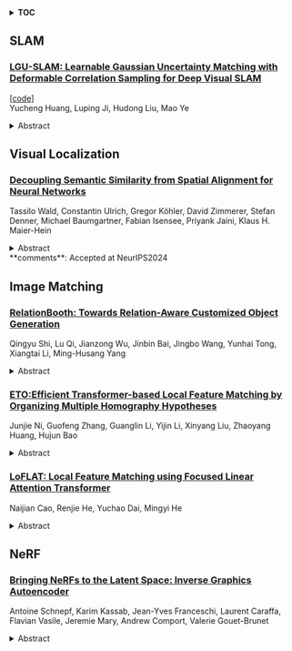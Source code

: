 <details>
  <summary><b>TOC</b></summary>
  <ol>
    <li><a href=#slam>SLAM</a></li>
      <ul>
        <li><a href=#LGU-SLAM:-Learnable-Gaussian-Uncertainty-Matching-with-Deformable-Correlation-Sampling-for-Deep-Visual-SLAM>LGU-SLAM: Learnable Gaussian Uncertainty Matching with Deformable Correlation Sampling for Deep Visual SLAM</a></li>
      </ul>
    </li>
    <li><a href=#visual-localization>Visual Localization</a></li>
      <ul>
        <li><a href=#Decoupling-Semantic-Similarity-from-Spatial-Alignment-for-Neural-Networks>Decoupling Semantic Similarity from Spatial Alignment for Neural Networks</a></li>
      </ul>
    </li>
    <li><a href=#image-matching>Image Matching</a></li>
      <ul>
        <li><a href=#RelationBooth:-Towards-Relation-Aware-Customized-Object-Generation>RelationBooth: Towards Relation-Aware Customized Object Generation</a></li>
        <li><a href=#ETO:Efficient-Transformer-based-Local-Feature-Matching-by-Organizing-Multiple-Homography-Hypotheses>ETO:Efficient Transformer-based Local Feature Matching by Organizing Multiple Homography Hypotheses</a></li>
        <li><a href=#LoFLAT:-Local-Feature-Matching-using-Focused-Linear-Attention-Transformer>LoFLAT: Local Feature Matching using Focused Linear Attention Transformer</a></li>
      </ul>
    </li>
    <li><a href=#nerf>NeRF</a></li>
      <ul>
        <li><a href=#Bringing-NeRFs-to-the-Latent-Space:-Inverse-Graphics-Autoencoder>Bringing NeRFs to the Latent Space: Inverse Graphics Autoencoder</a></li>
      </ul>
    </li>
  </ol>
</details>

## SLAM  

### [LGU-SLAM: Learnable Gaussian Uncertainty Matching with Deformable Correlation Sampling for Deep Visual SLAM](http://arxiv.org/abs/2410.23231)  
[[code](https://github.com/uestc-nnlab/lgu-slam)]  
Yucheng Huang, Luping Ji, Hudong Liu, Mao Ye  
<details>  
  <summary>Abstract</summary>  
  <ol>  
    Deep visual Simultaneous Localization and Mapping (SLAM) techniques, e.g., DROID, have made significant advancements by leveraging deep visual odometry on dense flow fields. In general, they heavily rely on global visual similarity matching. However, the ambiguous similarity interference in uncertain regions could often lead to excessive noise in correspondences, ultimately misleading SLAM in geometric modeling. To address this issue, we propose a Learnable Gaussian Uncertainty (LGU) matching. It mainly focuses on precise correspondence construction. In our scheme, a learnable 2D Gaussian uncertainty model is designed to associate matching-frame pairs. It could generate input-dependent Gaussian distributions for each correspondence map. Additionally, a multi-scale deformable correlation sampling strategy is devised to adaptively fine-tune the sampling of each direction by a priori look-up ranges, enabling reliable correlation construction. Furthermore, a KAN-bias GRU component is adopted to improve a temporal iterative enhancement for accomplishing sophisticated spatio-temporal modeling with limited parameters. The extensive experiments on real-world and synthetic datasets are conducted to validate the effectiveness and superiority of our method.  
  </ol>  
</details>  
  
  



## Visual Localization  

### [Decoupling Semantic Similarity from Spatial Alignment for Neural Networks](http://arxiv.org/abs/2410.23107)  
Tassilo Wald, Constantin Ulrich, Gregor Köhler, David Zimmerer, Stefan Denner, Michael Baumgartner, Fabian Isensee, Priyank Jaini, Klaus H. Maier-Hein  
<details>  
  <summary>Abstract</summary>  
  <ol>  
    What representation do deep neural networks learn? How similar are images to each other for neural networks? Despite the overwhelming success of deep learning methods key questions about their internal workings still remain largely unanswered, due to their internal high dimensionality and complexity. To address this, one approach is to measure the similarity of activation responses to various inputs. Representational Similarity Matrices (RSMs) distill this similarity into scalar values for each input pair. These matrices encapsulate the entire similarity structure of a system, indicating which input leads to similar responses. While the similarity between images is ambiguous, we argue that the spatial location of semantic objects does neither influence human perception nor deep learning classifiers. Thus this should be reflected in the definition of similarity between image responses for computer vision systems. Revisiting the established similarity calculations for RSMs we expose their sensitivity to spatial alignment. In this paper, we propose to solve this through semantic RSMs, which are invariant to spatial permutation. We measure semantic similarity between input responses by formulating it as a set-matching problem. Further, we quantify the superiority of semantic RSMs over spatio-semantic RSMs through image retrieval and by comparing the similarity between representations to the similarity between predicted class probabilities.  
  </ol>  
</details>  
**comments**: Accepted at NeurIPS2024  
  
  



## Image Matching  

### [RelationBooth: Towards Relation-Aware Customized Object Generation](http://arxiv.org/abs/2410.23280)  
Qingyu Shi, Lu Qi, Jianzong Wu, Jinbin Bai, Jingbo Wang, Yunhai Tong, Xiangtai Li, Ming-Husang Yang  
<details>  
  <summary>Abstract</summary>  
  <ol>  
    Customized image generation is crucial for delivering personalized content based on user-provided image prompts, aligning large-scale text-to-image diffusion models with individual needs. However, existing models often overlook the relationships between customized objects in generated images. Instead, this work addresses that gap by focusing on relation-aware customized image generation, which aims to preserve the identities from image prompts while maintaining the predicate relations described in text prompts. Specifically, we introduce RelationBooth, a framework that disentangles identity and relation learning through a well-curated dataset. Our training data consists of relation-specific images, independent object images containing identity information, and text prompts to guide relation generation. Then, we propose two key modules to tackle the two main challenges: generating accurate and natural relations, especially when significant pose adjustments are required, and avoiding object confusion in cases of overlap. First, we introduce a keypoint matching loss that effectively guides the model in adjusting object poses closely tied to their relationships. Second, we incorporate local features from the image prompts to better distinguish between objects, preventing confusion in overlapping cases. Extensive results on three benchmarks demonstrate the superiority of RelationBooth in generating precise relations while preserving object identities across a diverse set of objects and relations. The source code and trained models will be made available to the public.  
  </ol>  
</details>  
  
### [ETO:Efficient Transformer-based Local Feature Matching by Organizing Multiple Homography Hypotheses](http://arxiv.org/abs/2410.22733)  
Junjie Ni, Guofeng Zhang, Guanglin Li, Yijin Li, Xinyang Liu, Zhaoyang Huang, Hujun Bao  
<details>  
  <summary>Abstract</summary>  
  <ol>  
    We tackle the efficiency problem of learning local feature matching.Recent advancements have given rise to purely CNN-based and transformer-based approaches, each augmented with deep learning techniques. While CNN-based methods often excel in matching speed, transformer-based methods tend to provide more accurate matches. We propose an efficient transformer-based network architecture for local feature matching.This technique is built on constructing multiple homography hypotheses to approximate the continuous correspondence in the real world and uni-directional cross-attention to accelerate the refinement. On the YFCC100M dataset, our matching accuracy is competitive with LoFTR, a state-of-the-art transformer-based architecture, while the inference speed is boosted to 4 times, even outperforming the CNN-based methods.Comprehensive evaluations on other open datasets such as Megadepth, ScanNet, and HPatches demonstrate our method's efficacy, highlighting its potential to significantly enhance a wide array of downstream applications.  
  </ol>  
</details>  
  
### [LoFLAT: Local Feature Matching using Focused Linear Attention Transformer](http://arxiv.org/abs/2410.22710)  
Naijian Cao, Renjie He, Yuchao Dai, Mingyi He  
<details>  
  <summary>Abstract</summary>  
  <ol>  
    Local feature matching is an essential technique in image matching and plays a critical role in a wide range of vision-based applications. However, existing Transformer-based detector-free local feature matching methods encounter challenges due to the quadratic computational complexity of attention mechanisms, especially at high resolutions. However, while existing Transformer-based detector-free local feature matching methods have reduced computational costs using linear attention mechanisms, they still struggle to capture detailed local interactions, which affects the accuracy and robustness of precise local correspondences. In order to enhance representations of attention mechanisms while preserving low computational complexity, we propose the LoFLAT, a novel Local Feature matching using Focused Linear Attention Transformer in this paper. Our LoFLAT consists of three main modules: the Feature Extraction Module, the Feature Transformer Module, and the Matching Module. Specifically, the Feature Extraction Module firstly uses ResNet and a Feature Pyramid Network to extract hierarchical features. The Feature Transformer Module further employs the Focused Linear Attention to refine attention distribution with a focused mapping function and to enhance feature diversity with a depth-wise convolution. Finally, the Matching Module predicts accurate and robust matches through a coarse-to-fine strategy. Extensive experimental evaluations demonstrate that the proposed LoFLAT outperforms the LoFTR method in terms of both efficiency and accuracy.  
  </ol>  
</details>  
  
  



## NeRF  

### [Bringing NeRFs to the Latent Space: Inverse Graphics Autoencoder](http://arxiv.org/abs/2410.22936)  
Antoine Schnepf, Karim Kassab, Jean-Yves Franceschi, Laurent Caraffa, Flavian Vasile, Jeremie Mary, Andrew Comport, Valerie Gouet-Brunet  
<details>  
  <summary>Abstract</summary>  
  <ol>  
    While pre-trained image autoencoders are increasingly utilized in computer vision, the application of inverse graphics in 2D latent spaces has been under-explored. Yet, besides reducing the training and rendering complexity, applying inverse graphics in the latent space enables a valuable interoperability with other latent-based 2D methods. The major challenge is that inverse graphics cannot be directly applied to such image latent spaces because they lack an underlying 3D geometry. In this paper, we propose an Inverse Graphics Autoencoder (IG-AE) that specifically addresses this issue. To this end, we regularize an image autoencoder with 3D-geometry by aligning its latent space with jointly trained latent 3D scenes. We utilize the trained IG-AE to bring NeRFs to the latent space with a latent NeRF training pipeline, which we implement in an open-source extension of the Nerfstudio framework, thereby unlocking latent scene learning for its supported methods. We experimentally confirm that Latent NeRFs trained with IG-AE present an improved quality compared to a standard autoencoder, all while exhibiting training and rendering accelerations with respect to NeRFs trained in the image space. Our project page can be found at https://ig-ae.github.io .  
  </ol>  
</details>  
  
  



